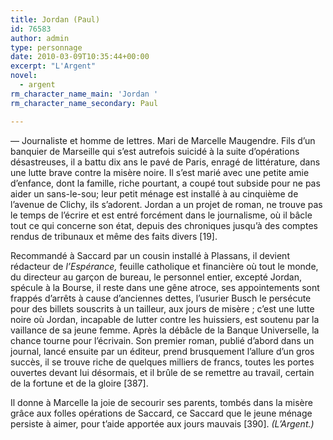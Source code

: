 ```yaml
---
title: Jordan (Paul)
id: 76583
author: admin
type: personnage
date: 2010-03-09T10:35:44+00:00
excerpt: "L'Argent"
novel:
  - argent
rm_character_name_main: 'Jordan '
rm_character_name_secondary: Paul

---
```

— Journaliste et homme de lettres. Mari de Marcelle Maugendre. Fils d&rsquo;un banquier de Marseille qui s&rsquo;est autrefois suicidé à la suite d&rsquo;opérations désastreuses, il a battu dix ans le pavé de Paris, enragé de littérature, dans une lutte brave contre la misère noire. Il s&rsquo;est marié avec une petite amie d&rsquo;enfance, dont la famille, riche pourtant, a coupé tout subside pour ne pas aider un sans-le-sou; leur petit ménage est installé à au cinquième de l&rsquo;avenue de Clichy, ils s&rsquo;adorent. Jordan a un projet de roman, ne trouve pas le temps de l&rsquo;écrire et est entré forcément dans le journalisme, où il bâcle tout ce qui concerne son état, depuis des chroniques jusqu&rsquo;à des comptes rendus de tribunaux et même des faits divers [19].

Recommandé à Saccard par un cousin installé à Plassans, il devient rédacteur de _l&rsquo;Espérance,_ feuille catholique et financière où tout le monde, du directeur au garçon de bureau, le personnel entier, excepté Jordan, spécule à la Bourse, il reste dans une gêne atroce, ses appointements sont frappés d&rsquo;arrêts à cause d&rsquo;anciennes dettes, l&rsquo;usurier Busch le persécute pour des billets souscrits à un tailleur, aux jours de misère ; c&rsquo;est une lutte noire où Jordan, incapable de lutter contre les huissiers, est soutenu par la vaillance de sa jeune femme. Après la débâcle de la Banque Universelle, la chance tourne pour l&rsquo;écrivain. Son premier roman, publié d&rsquo;abord dans un journal, lancé ensuite par un éditeur, prend brusquement l&rsquo;allure d&rsquo;un gros succès, il se trouve riche de quelques milliers de francs, toutes les portes ouvertes devant lui désormais, et il brûle de se remettre au travail, certain de la fortune et de la gloire [387].

Il donne à Marcelle la joie de secourir ses parents, tombés dans la misère grâce aux folles opérations de Saccard, ce Saccard que le jeune ménage persiste à aimer, pour t&rsquo;aide apportée aux jours mauvais [390]. _(L&rsquo;Argent.)_